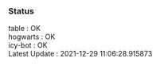 ### Status


table : OK  
hogwarts : OK  
icy-bot : OK  
Latest Update : 2021-12-29 11:06:28.915873
